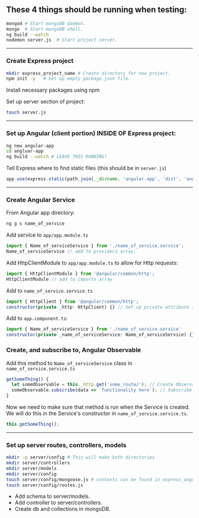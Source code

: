 ## These 4 things should be running when testing:
```bash
mongod # Start mongoDB daemon.
mongo  # Start mongoDB shell.
ng build --watch
nodemon server.js  # Start project server.
```
----------------------------------------------------
### Create Express project
```bash
mkdir express_project_name # Create directory for new project.
npm init -y   # Set up empty package.json file.
```

Install necessary packages using npm


Set up server section of project:
```bash
touch server.js
```

----------------------------------------------------
### Set up Angular (client portion) INSIDE OF Express project:
```bash
ng new angular-app
cd angluar-app
ng build --watch # LEAVE THIS RUNNING!
```

Tell Express where to find static files (this should be in `server.js`)
```javascript
app.use(express.static(path.join(__dirname, 'angular-app', 'dist', 'angular-app')));
```

----------------------------------------------------
### Create Angular Service
From Angular app directory:
```bash
ng g s name_of_service
```
Add service to `app/app.module.ts`
```javascript
import { Name_of_serviceService } from './name_of_service.service';
Name_of_serviceService // add to providers array.
```
Add HttpClientModule to `app/app.module.ts` to allow for Http requests:
```javascript
import { HttpClientModule } from '@angular/common/http';
HttpClientModule // add to imports array
```

Add to `name_of_service.service.ts`
```javascript
import { HttpClient } from '@angular/common/http';
constructor(private _http: HttpClient) {} // Set up private attribute to use HttpClient. Added to Name_of_serviceService class.
```

Add to `app.component.ts`:
```javascript
import { Name_of_serviceService } from './name_of_service.service'
constructor(private _name_of_serviceService: Name_of_serviceService) {}
```
### Create, and subscribe to, Angular Observable
Add this method to `Name_of_serviceService` class in `name_of_service.service.ts`
```javascript
getSomeThing() {
  let someObservable = this._http.get('some_route/'); // Create Observable
  someObservable.subscribe(data => `functionality here`); // Subscribe to Observable
}
```

Now we need to make sure that method is run when the Service is created. We will do this in the Service's constructor in `name_of_service.service.ts`.
```javascript
this.getSomeThing();
```
----------------------------------------------------
### Set up server routes, controllers, models
```bash
mkdir -p server/config # This will make both directories
mkdir server/controllers
mkdir server/models
mkdir server/config
touch server/config/mongoose.js # contents can be found in express_angular_template on GitHub. NOTE: YOU WILL NEED TO CONNECT TO THE DATABASE YOU'RE USING!
touch server/config/routes.js
```
- Add schema to server/models.
- Add controller to server/controllers.
- Create db and collections in mongoDB.
